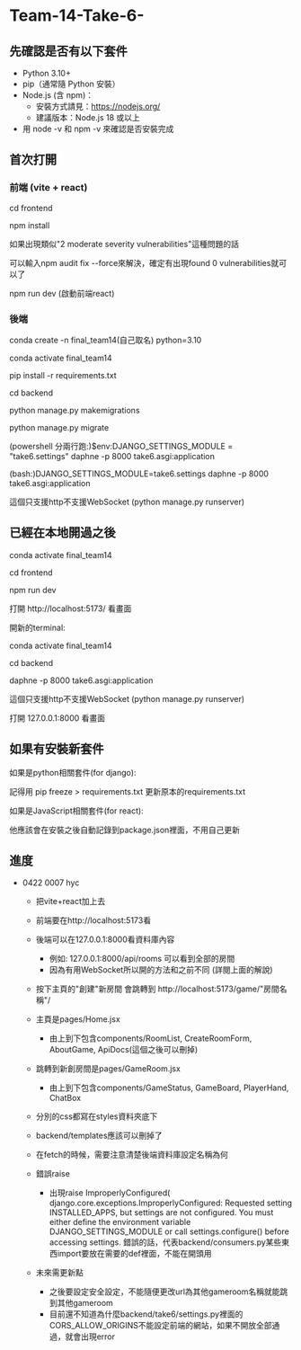 # Team-14-Take-6-

## 先確認是否有以下套件
- Python 3.10+
- pip（通常隨 Python 安裝）
- Node.js (含 npm)：
  - 安裝方式請見：https://nodejs.org/
  - 建議版本：Node.js 18 或以上
- 用 node -v 和 npm -v 來確認是否安裝完成

## 首次打開
### 前端 (vite + react)
cd frontend

npm install

如果出現類似"2 moderate severity vulnerabilities"這種問題的話

可以輸入npm audit fix --force來解決，確定有出現found 0 vulnerabilities就可以了

npm run dev (啟動前端react)

### 後端
conda create -n final_team14(自己取名) python=3.10

conda activate final_team14

pip install -r requirements.txt

cd backend

python manage.py makemigrations

python manage.py migrate

(powershell 分兩行跑:)$env:DJANGO_SETTINGS_MODULE = "take6.settings"
daphne -p 8000 take6.asgi:application

(bash:)DJANGO_SETTINGS_MODULE=take6.settings daphne -p 8000 take6.asgi:application

這個只支援http不支援WebSocket (python manage.py runserver)

## 已經在本地開過之後
conda activate final_team14

cd frontend 

npm run dev

打開 http://localhost:5173/ 看畫面

開新的terminal:

conda activate final_team14

cd backend

daphne -p 8000 take6.asgi:application

這個只支援http不支援WebSocket (python manage.py runserver)

打開 127.0.0.1:8000 看畫面

## 如果有安裝新套件
如果是python相關套件(for django): 

記得用 pip freeze > requirements.txt 更新原本的requirements.txt

如果是JavaScript相關套件(for react):

他應該會在安裝之後自動記錄到package.json裡面，不用自己更新

## 進度
- 0422 0007 hyc
    - 把vite+react加上去
    - 前端要在http://localhost:5173看
    - 後端可以在127.0.0.1:8000看資料庫內容
        - 例如: 127.0.0.1:8000/api/rooms 可以看到全部的房間
        - 因為有用WebSocket所以開的方法和之前不同 (詳閱上面的解說)
    - 按下主頁的"創建"新房間 會跳轉到 http://localhost:5173/game/"房間名稱"/
    - 主頁是pages/Home.jsx
        - 由上到下包含components/RoomList, CreateRoomForm, AboutGame, ApiDocs(這個之後可以刪掉)
    - 跳轉到新創房間是pages/GameRoom.jsx
        - 由上到下包含components/GameStatus, GameBoard, PlayerHand, ChatBox

    - 分別的css都寫在styles資料夾底下
    - backend/templates應該可以刪掉了
    - 在fetch的時候，需要注意清楚後端資料庫設定名稱為何

    - 錯誤raise
        - 出現raise ImproperlyConfigured(
        django.core.exceptions.ImproperlyConfigured: Requested setting INSTALLED_APPS, but settings are not configured. You must either define the environment variable DJANGO_SETTINGS_MODULE or call settings.configure() before accessing settings. 錯誤的話，代表backend/consumers.py某些東西import要放在需要的def裡面，不能在開頭用 
    - 未來需更新點
        - 之後要設定安全設定，不能隨便更改url為其他gameroom名稱就能跳到其他gameroom
        - 目前還不知道為什麼backend/take6/settings.py裡面的CORS_ALLOW_ORIGINS不能設定前端的網站，如果不開放全部通過，就會出現error

